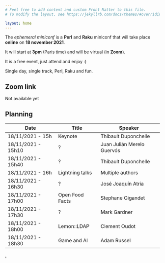 ```yaml
---
# Feel free to add content and custom Front Matter to this file.
# To modify the layout, see https://jekyllrb.com/docs/themes/#overriding-theme-defaults

layout: home
---
```


The *ephemeral miniconf* is a **Perl** and **Raku** miniconf that will take place **online** on **18 november 2021**.

It will start at **3pm** (Paris time) and will be virtual (in **Zoom**).

It is a free event, just attend and enjoy :)

Single day, single track, Perl, Raku and fun.

## Zoom link

Not available yet

## Planning

| Date                | Title           | Speaker                    |
|---------------------|-----------------|----------------------------|
| 18/11/2021 - 15h    | Keynote         | Thibault Duponchelle       |
| 18/11/2021 - 15h10  | ?               | Juan Julián Merelo Guervós |
| 18/11/2021 - 15h40  | ?               | Thibault Duponchelle       |
| 18/11/2021 - 16h    | Lightning talks | Multiple authors           |
| 18/11/2021 - 16h30  | ?               | José Joaquín Atria         |
| 18/11/2021 - 17h00  | Open Food Facts | Stephane Gigandet          |
| 18/11/2021 - 17h30  | ?               | Mark Gardner               |
| 18/11/2021 - 18h00  | Lemon::LDAP     | Clement Oudot              |
| 18/11/2021 - 18h30  | Game and AI     | Adam Russel                |

[.](https://github.com/thibaultduponchelle/the-ephemeral-miniconf/)
